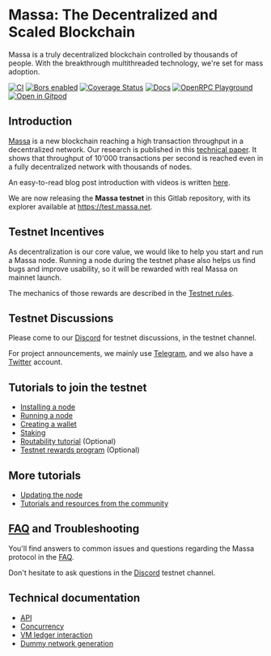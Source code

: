 # Massa: The Decentralized and Scaled Blockchain

Massa is a truly decentralized blockchain controlled by thousands of
people. With the breakthrough multithreaded technology, we're set for
mass adoption.

[![CI](https://github.com/massalabs/massa/actions/workflows/ci.yml/badge.svg?branch=main)](https://github.com/massalabs/massa/actions/workflows/ci.yml?query=branch%3Amain)
[![Bors enabled](https://bors.tech/images/badge_small.svg)](https://app.bors.tech/repositories/39543)
[![Coverage Status](https://coveralls.io/repos/github/massalabs/massa/badge.svg?branch=main)](https://coveralls.io/github/massalabs/massa?branch=main)
[![Docs](https://img.shields.io/static/v1?label=docs&message=massa&color=blue)](https://massalabs.github.io/massa/massa_node/)
[![OpenRPC Playground](https://img.shields.io/static/v1?label=openrpc-playground&message=massa&color=blue)](https://playground.open-rpc.org/?schemaUrl=https://raw.githubusercontent.com/massalabs/massa/main/docs/technical-doc/openrpc.json)
[![Open in Gitpod](https://shields.io/badge/Gitpod-contribute-brightgreen?logo=gitpod&style=flat)](https://gitpod.io/#https://github.com/massalabs/massa)

## Introduction

[Massa](https://massa.net) is a new blockchain reaching a high
transaction throughput in a decentralized network. Our research is
published in this [technical paper](https://arxiv.org/pdf/1803.09029).
It shows that throughput of 10'000 transactions per second is reached
even in a fully decentralized network with thousands of nodes.

An easy-to-read blog post introduction with videos is written
[here](https://massa.net/blog/introduction/).

We are now releasing the **Massa testnet** in this Gitlab repository,
with its explorer available at <https://test.massa.net>.

## Testnet Incentives

As decentralization is our core value, we would like to help you start
and run a Massa node. Running a node during the testnet phase also helps
us find bugs and improve usability, so it will be rewarded with real
Massa on mainnet launch.

The mechanics of those rewards are described in the [Testnet rules](https://massa.readthedocs.io/en/latest/testnet/rewards.html).

## Testnet Discussions

Please come to our [Discord](https://discord.com/invite/massa) for
testnet discussions, in the testnet channel.

For project announcements, we mainly use
[Telegram](https://t.me/massanetwork), and we also have a [Twitter](https://twitter.com/MassaLabs) account.

## Tutorials to join the testnet

-   [Installing a node](https://massa.readthedocs.io/en/latest/testnet/install.html)
-   [Running a node](https://massa.readthedocs.io/en/latest/testnet/running.html)
-   [Creating a wallet](https://massa.readthedocs.io/en/latest/testnet/wallet.html)
-   [Staking](https://massa.readthedocs.io/en/latest/testnet/staking.html)
-   [Routability tutorial](https://massa.readthedocs.io/en/latest/testnet/routability.html) (Optional)
-   [Testnet rewards program](https://massa.readthedocs.io/en/latest/testnet/rewards.html) (Optional)

## More tutorials

-   [Updating the node](https://massa.readthedocs.io/en/latest/testnet/update.html)
-   [Tutorials and resources from the community](https://massa.readthedocs.io/en/latest/testnet/community-resources.html)

## [FAQ](https://massa.readthedocs.io/en/latest/testnet/faq.html) and Troubleshooting

You'll find answers to common issues and questions regarding the Massa
protocol in the [FAQ](https://massa.readthedocs.io/en/latest/testnet/faq.html).

Don't hesitate to ask questions in the
[Discord](https://discord.com/invite/massa) testnet channel.

## Technical documentation

-   [API](https://massa.readthedocs.io/en/latest/technical-doc/api.html)
-   [Concurrency](https://massa.readthedocs.io/en/latest/technical-doc/concurrency.html)
-   [VM ledger interaction](https://massa.readthedocs.io/en/latest/technical-doc/vm-ledger-interaction.html)
-   [Dummy network generation](https://massa.readthedocs.io/en/latest/technical-doc/dummy-network-generation.html)
